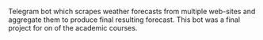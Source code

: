 Telegram bot which scrapes weather forecasts from multiple web-sites and aggregate them to produce final resulting forecast.
This bot was a final project for on of the academic courses.
